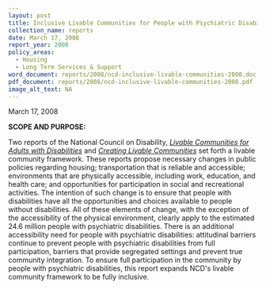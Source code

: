 ```yaml
---
layout: post
title: Inclusive Livable Communities for People with Psychiatric Disabilities
collection_name: reports
date: March 17, 2008
report_year: 2008
policy_areas:
  - Housing
  - Long Term Services & Support
word_document: reports/2008/ncd-inclusive-livable-communities-2008.doc
pdf_document: reports/2008/ncd-inclusive-livable-communities-2008.pdf
image_alt_text: NA
---
```

March 17, 2008

**S﻿COPE AND PURPOSE:**

Two reports of the National Council on Disability, [*Livable Communities for Adults with Disabilities*](http://web.archive.org/web/20150417180149/http:/www.ncd.gov/publications/2008/03172008#_edn1) and [*Creating Livable Communities*](http://web.archive.org/web/20150417180149/http:/www.ncd.gov/publications/2008/03172008#_edn2) set forth a livable community framework. These reports propose necessary changes in public policies regarding housing; transportation that is reliable and accessible; environments that are physically accessible, including work, education, and health care; and opportunities for participation in social and recreational activities. The intention of such change is to ensure that people with disabilities have all the opportunities and choices available to people without disabilities. All of these elements of change, with the exception of the accessibility of the physical environment, clearly apply to the estimated 24.6 million people with psychiatric disabilities. There is an additional accessibility need for people with psychiatric disabilities: attitudinal barriers continue to prevent people with psychiatric disabilities from full participation, barriers that provide segregated settings and prevent true community integration. To ensure full participation in the community by people with psychiatric disabilities, this report expands NCD's livable community framework to be fully inclusive.
